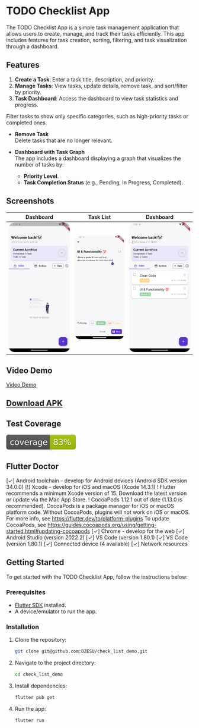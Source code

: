 
# TODO Checklist App

The TODO Checklist App is a simple task management application that allows users to create, manage, and track their tasks efficiently. This app includes features for task creation, sorting, filtering, and task visualization through a dashboard.

## Features


1. **Create a Task**: Enter a task title, description, and priority.  
2. **Manage Tasks**: View tasks, update details, remove task, and sort/filter by priority.  
3. **Task Dashboard**: Access the dashboard to view task statistics and progress.


  Filter tasks to show only specific categories, such as high-priority tasks or completed ones.

- **Remove Task**  
  Delete tasks that are no longer relevant.

- **Dashboard with Task Graph**  
  The app includes a dashboard displaying a graph that visualizes the number of tasks by:
    - **Priority Level**.
    - **Task Completion Status** (e.g., Pending, In Progress, Completed).

## Screenshots

| Dashboard | Task List | Dashboard |
| :-----------: | :-----------: | :-----------: |
|![Screenshot 1](https://github.com/DZESU/check_list_demo/raw/main/assets/image/Screenshot_1.png?raw=true)|![Screenshot 2](https://github.com/DZESU/check_list_demo/raw/main/assets/image/Screenshot_2.png?raw=true)|![Screenshot 3](https://github.com/DZESU/check_list_demo/raw/main/assets/image/Screenshot_3.png?raw=true)|





## Video Demo

[Video Demo](https://github.com/DZESU/check_list_demo/raw/main/assets/video/record_demo.mp4?raw=true)  

## [Download APK](https://github.com/DZESU/check_list_demo/actions/runs/10935521863/artifacts/1951523687)


## Test Coverage
![Coverage](https://raw.githubusercontent.com/DZESU/check_list_demo/master/coverage_badge.svg?sanitize=true)


## Flutter Doctor

[✓] Android toolchain - develop for Android devices (Android SDK version 34.0.0)
[!] Xcode - develop for iOS and macOS (Xcode 14.3.1)
! Flutter recommends a minimum Xcode version of 15.
Download the latest version or update via the Mac App Store.
! CocoaPods 1.12.1 out of date (1.13.0 is recommended).
CocoaPods is a package manager for iOS or macOS platform code.
Without CocoaPods, plugins will not work on iOS or macOS.
For more info, see https://flutter.dev/to/platform-plugins
To update CocoaPods, see https://guides.cocoapods.org/using/getting-started.html#updating-cocoapods
[✓] Chrome - develop for the web
[✓] Android Studio (version 2022.2)
[✓] VS Code (version 1.80.1)
[✓] VS Code (version 1.80.1)
[✓] Connected device (4 available)
[✓] Network resources

## Getting Started

To get started with the TODO Checklist App, follow the instructions below:

### Prerequisites

- [Flutter SDK](https://flutter.dev/docs/get-started/install) installed.
- A device/emulator to run the app.

### Installation

1. Clone the repository:

    ```bash
    git clone git@github.com:DZESU/check_list_demo.git
    ```

2. Navigate to the project directory:

    ```bash
    cd check_list_demo
    ```

3. Install dependencies:

    ```bash
    flutter pub get
    ```

4. Run the app:

    ```bash
    flutter run
    ```
